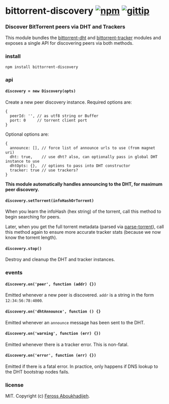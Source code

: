 # bittorrent-discovery [![npm](https://img.shields.io/npm/v/bittorrent-discovery.svg)](https://npmjs.org/package/bittorrent-discovery) [![gittip](https://img.shields.io/gittip/feross.svg)](https://www.gittip.com/feross/)

### Discover BitTorrent peers via DHT and Trackers

This module bundles the [bittorrent-dht](https://github.com/feross/bittorrent-dht) and
[bittorrent-tracker](https://github.com/feross/bittorrent-tracker) modules and exposes
a single API for discovering peers via both methods.

### install

```
npm install bittorrent-discovery
```

### api

#### `discovery = new Discovery(opts)`

Create a new peer discovery instance. Required options are:

```
{
  peerId: '', // as utf8 string or Buffer
  port: 0     // torrent client port
}
```

Optional options are:

```
{
  announce: [], // force list of announce urls to use (from magnet uri)
  dht: true,    // use dht? also, can optionally pass in global DHT instance to use
  dhtOpts: {},  // options to pass into DHT constructor
  tracker: true // use trackers?
}
```

**This module automatically handles announcing to the DHT, for maximum peer discovery.**

#### `discovery.setTorrent(infoHashOrTorrent)`

When you learn the infoHash (hex string) of the torrent, call this method to begin
searching for peers.

Later, when you get the full torrent metadata (parsed via [parse-torrent](https://github.com/feross/parse-torrent)), call this method again to ensure more accurate tracker stats
(because we now know the torrent length).

#### `discovery.stop()`

Destroy and cleanup the DHT and tracker instances.

### events

#### `discovery.on('peer', function (addr) {})`

Emitted whenever a new peer is discovered. `addr` is a string in the form
`12:34:56:78:4000`.

#### `discovery.on('dhtAnnounce', function () {}`

Emitted whenever an `announce` message has been sent to the DHT.

#### `discovery.on('warning', function (err) {})`

Emitted whenever there is a tracker error. This is non-fatal.

#### `discovery.on('error', function (err) {})`

Emitted if there is a fatal error. In practice, only happens if DNS lookup to the
DHT bootstrap nodes fails.

### license

MIT. Copyright (c) [Feross Aboukhadijeh](http://feross.org).

